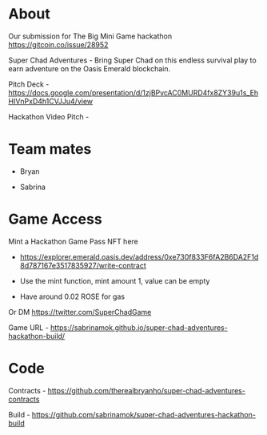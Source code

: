 # About

Our submission for The Big Mini Game hackathon https://gitcoin.co/issue/28952

Super Chad Adventures - Bring Super Chad on this endless survival play to earn adventure on the Oasis Emerald blockchain.

Pitch Deck - https://docs.google.com/presentation/d/1zjBPvcAC0MURD4fx8ZY39u1s_EhHIVnPxD4h1CVJJu4/view

Hackathon Video Pitch - 

# Team mates

- Bryan

- Sabrina

# Game Access

Mint a Hackathon Game Pass NFT here
- https://explorer.emerald.oasis.dev/address/0xe730f833F6fA2B6DA2F1d8d787167e3517835927/write-contract

- Use the mint function, mint amount 1, value can be empty

- Have around 0.02 ROSE for gas

Or DM https://twitter.com/SuperChadGame  

Game URL - https://sabrinamok.github.io/super-chad-adventures-hackathon-build/

# Code

Contracts - https://github.com/therealbryanho/super-chad-adventures-contracts

Build - https://github.com/sabrinamok/super-chad-adventures-hackathon-build
